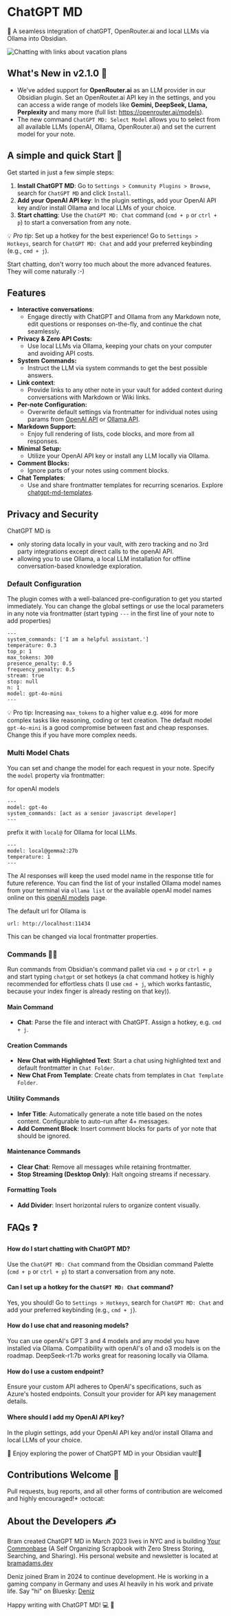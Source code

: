 # ChatGPT MD

🚀 A seamless integration of chatGPT, OpenRouter.ai and local LLMs via Ollama into Obsidian.

![Chatting with links about vacation plans](images/chat-with-link.gif)

## What's New in v2.1.0 🚀
- We've added support for **OpenRouter.ai** as an LLM provider in our Obsidian plugin.
Set an OpenRouter.ai API key in the settings, and you can access a wide range of models like 
**Gemini, DeepSeek, Llama, Perplexity** and many more (full list: https://openrouter.ai/models).
- The new command `ChatGPT MD: Select Model` allows you to select from all available LLMs (openAI, Ollama, OpenRouter.ai) 
and set the current model for your note.

## A simple and quick Start 🏁
Get started in just a few simple steps:

1. **Install ChatGPT MD**: Go to `Settings > Community Plugins > Browse`, search for `ChatGPT MD` and click `Install`.
2. **Add your OpenAI API key**: In the plugin settings, add your OpenAI API key and/or install Ollama and local LLMs of your choice.
3. **Start chatting**: Use the `ChatGPT MD: Chat` command (`cmd + p` or `ctrl + p`) to start a conversation from any note.

💡 *Pro tip*: Set up a hotkey for the best experience! Go to `Settings > Hotkeys`, search for `ChatGPT MD: Chat` and add your preferred keybinding (e.g., `cmd + j`).

Start chatting, don't worry too much about the more advanced features. They will come naturally :-) 

## Features
* **Interactive conversations**: 
  * Engage directly with ChatGPT and Ollama from any Markdown note, edit questions or responses on-the-fly, and continue the chat seamlessly.
* **Privacy & Zero API Costs:** 
  * Use local LLMs via Ollama, keeping your chats on your computer and avoiding API costs.
* **System Commands:** 
  * Instruct the LLM via system commands to get the best possible answers.
* **Link context**: 
  * Provide links to any other note in your vault for added context during conversations with Markdown or Wiki links.
* **Per-note Configuration:** 
  * Overwrite default settings via frontmatter for individual notes using params from [OpenAI API](https://platform.openai.com/docs/api-reference/chat) or [Ollama API](https://github.com/ollama/ollama/blob/main/docs/api.md#generate-a-chat-completion).
* **Markdown Support:** 
  * Enjoy full rendering of lists, code blocks, and more from all responses.
* **Minimal Setup:** 
  * Utilize your OpenAI API key or install any LLM locally via Ollama.
* **Comment Blocks:** 
  * Ignore parts of your notes using comment blocks.
* **Chat Templates**: 
  * Use and share frontmatter templates for recurring scenarios. Explore [chatgpt-md-templates](https://github.com/bramses/chatgpt-md-templates).

## Privacy and Security

ChatGPT MD is 
- only storing data locally in your vault, with zero tracking and no 3rd party integrations except direct calls to the openAI API. 
- allowing you to use Ollama, a local LLM installation for offline conversation-based knowledge exploration.

### Default Configuration
The plugin comes with a well-balanced pre-configuration to get you started immediately. 
You can change the global settings or use the local parameters in any note via frontmatter
(start typing `---` in the first line of your note to add properties)
```
---
system_commands: ['I am a helpful assistant.']
temperature: 0.3
top_p: 1
max_tokens: 300
presence_penalty: 0.5
frequency_penalty: 0.5
stream: true
stop: null
n: 1
model: gpt-4o-mini
---
```
💡 Pro tip: Increasing `max_tokens` to a higher value e.g. `4096` for more complex tasks like reasoning, coding or text creation.
The default model `gpt-4o-mini` is a good compromise between fast and cheap responses. Change this if you have more complex needs.

### Multi Model Chats
You can set and change the model for each request in your note. 
Specify the `model` property via frontmatter:

for openAI models
```
---
model: gpt-4o
system_commands: [act as a senior javascript developer]
---
```
prefix it with `local@` for Ollama for local LLMs.
```
---
model: local@gemma2:27b
temperature: 1
---
```


The AI responses will keep the used model name in the response title for future reference.
You can find the list of your installed Ollama model names from your terminal via `ollama list` or the available openAI model names online on this [openAI models](https://platform.openai.com/docs/models) page.

The default url for Ollama is
```
url: http://localhost:11434
```
This can be changed via local frontmatter properties.

### Commands 👨‍💻
Run commands from Obsidian's command pallet via `cmd + p` or `ctrl + p` and start typing `chatgpt` or set hotkeys
(a chat command hotkey is highly recommended for effortless chats (I use `cmd + j`, which works fantastic, because your index finger is already resting on that key)).

#### Main Command
- **Chat**: Parse the file and interact with ChatGPT. Assign a hotkey, e.g. `cmd + j`.
  
#### Creation Commands
- **New Chat with Highlighted Text**: Start a chat using highlighted text and default frontmatter in `Chat Folder`.
- **New Chat From Template**: Create chats from templates in `Chat Template Folder`.

#### Utility Commands
- **Infer Title**: Automatically generate a note title based on the notes content. Configurable to auto-run after 4+ messages.
- **Add Comment Block**: Insert comment blocks for parts of yor note that should be ignored.

#### Maintenance Commands
- **Clear Chat**: Remove all messages while retaining frontmatter.
- **Stop Streaming (Desktop Only)**: Halt ongoing streams if necessary.

#### Formatting Tools
- **Add Divider**: Insert horizontal rulers to organize content visually.

## FAQs ❓
#### How do I start chatting with ChatGPT MD?
Use the `ChatGPT MD: Chat` command from the Obsidian command Palette (`cmd + p` or `ctrl + p`) to start a conversation from any note.

#### Can I set up a hotkey for the `ChatGPT MD: Chat` command?
Yes, you should! Go to `Settings > Hotkeys`, search for `ChatGPT MD: Chat` and add your preferred keybinding (e.g., `cmd + j`).

#### How do I use chat and reasoning models?
You can use openAI's GPT 3 and 4 models and any model you have installed via Ollama.
Compatibility with openAI's o1 and o3 models is on the roadmap.
DeepSeek-r1:7b works great for reasoning locally via Ollama.

#### How do I use a custom endpoint?
Ensure your custom API adheres to OpenAI's specifications, such as Azure's hosted endpoints. Consult your provider for API key management details.

#### Where should I add my OpenAI API key?
In the plugin settings, add your OpenAI API key and/or install Ollama and local LLMs of your choice.

🤖 Enjoy exploring the power of ChatGPT MD in your Obsidian vault!🚀

## Contributions Welcome 🤝
Pull requests, bug reports, and all other forms of contribution are welcomed and highly encouraged!* :octocat:

## About the Developers ✍️
Bram created ChatGPT MD in March 2023 lives in NYC and is building [Your Commonbase](https://bramses.notion.site/Your-Commonbase-ALPHA-10b034182ddd8038b9ffe11cc2833713) (A Self Organizing Scrapbook with Zero Stress Storing, Searching, and Sharing). His personal website and newsletter is located at [bramadams.dev](https://www.bramadams.dev/)

Deniz joined Bram in 2024 to continue development. He is working in a gaming company in Germany and uses AI heavily in his work and private life. Say "hi" on Bluesky: [Deniz](https://bsky.app/profile/denizokcu.bsky.social)

Happy writing with ChatGPT MD! 💻 🎉
